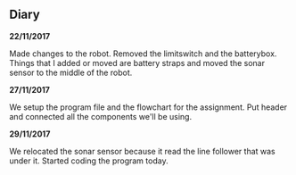 ## Diary ##
**22/11/2017**

Made changes to the robot. Removed the limitswitch and the batterybox. 
Things that I added or moved are battery straps and moved the sonar sensor to the middle of the robot.

**27/11/2017**

We setup the program file and the flowchart for the assignment. 
Put header and connected all the components we'll be using.

**29/11/2017**

We relocated the sonar sensor because it read the line follower that was under it. Started coding the program today.

